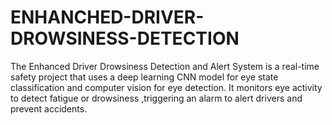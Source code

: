 # ENHANCHED-DRIVER-DROWSINESS-DETECTION
The Enhanced Driver Drowsiness Detection and Alert System is a real-time safety project that uses a deep learning CNN model for eye state classification and computer vision for eye detection. It monitors eye activity to detect fatigue or drowsiness ,triggering an alarm to alert drivers and prevent accidents.
